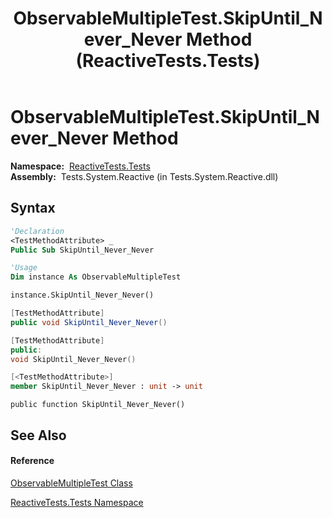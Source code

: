 ﻿---
title: ObservableMultipleTest.SkipUntil_Never_Never Method  (ReactiveTests.Tests)
TOCTitle: SkipUntil_Never_Never Method
ms:assetid: M:ReactiveTests.Tests.ObservableMultipleTest.SkipUntil_Never_Never
ms:mtpsurl: https://msdn.microsoft.com/en-us/library/reactivetests.tests.observablemultipletest.skipuntil_never_never(v=VS.103)
ms:contentKeyID: 36619110
ms.date: 06/28/2011
mtps_version: v=VS.103
f1_keywords:
- ReactiveTests.Tests.ObservableMultipleTest.SkipUntil_Never_Never
dev_langs:
- CSharp
- JScript
- VB
- FSharp
- c++
---

# ObservableMultipleTest.SkipUntil\_Never\_Never Method

**Namespace:**  [ReactiveTests.Tests](hh289046\(v=vs.103\).md)  
**Assembly:**  Tests.System.Reactive (in Tests.System.Reactive.dll)

## Syntax

``` vb
'Declaration
<TestMethodAttribute> _
Public Sub SkipUntil_Never_Never
```

``` vb
'Usage
Dim instance As ObservableMultipleTest

instance.SkipUntil_Never_Never()
```

``` csharp
[TestMethodAttribute]
public void SkipUntil_Never_Never()
```

``` c++
[TestMethodAttribute]
public:
void SkipUntil_Never_Never()
```

``` fsharp
[<TestMethodAttribute>]
member SkipUntil_Never_Never : unit -> unit 
```

``` jscript
public function SkipUntil_Never_Never()
```

## See Also

#### Reference

[ObservableMultipleTest Class](hh303586\(v=vs.103\).md)

[ReactiveTests.Tests Namespace](hh289046\(v=vs.103\).md)

